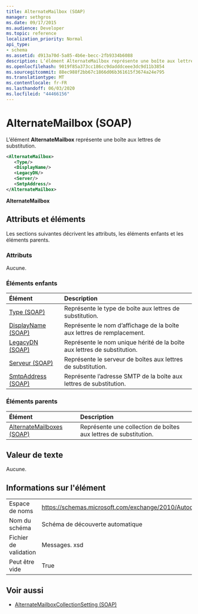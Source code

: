 ```yaml
---
title: AlternateMailbox (SOAP)
manager: sethgros
ms.date: 09/17/2015
ms.audience: Developer
ms.topic: reference
localization_priority: Normal
api_type:
- schema
ms.assetid: d913a70d-5a85-4b6e-becc-2fb9334b6088
description: L’élément AlternateMailbox représente une boîte aux lettres de substitution.
ms.openlocfilehash: 9019f85a373cc186cc9dadddceee3dc9d11b3854
ms.sourcegitcommit: 88ec988f2bb67c1866d06b361615f3674a24e795
ms.translationtype: MT
ms.contentlocale: fr-FR
ms.lasthandoff: 06/03/2020
ms.locfileid: "44466156"
---
```

# <a name="alternatemailbox-soap"></a>AlternateMailbox (SOAP)

L’élément **AlternateMailbox** représente une boîte aux lettres de substitution. 
  
```XML
<AlternateMailbox>
   <Type/>
   <DisplayName/>
   <LegacyDN/>
   <Server/>
   <SmtpAddress/>
</AlternateMailbox>
```

 **AlternateMailbox**
## <a name="attributes-and-elements"></a>Attributs et éléments

Les sections suivantes décrivent les attributs, les éléments enfants et les éléments parents.
  
### <a name="attributes"></a>Attributs

Aucune.
  
### <a name="child-elements"></a>Éléments enfants

|**Élément**|**Description**|
|:-----|:-----|
|[Type (SOAP)](type-soap.md) <br/> |Représente le type de boîte aux lettres de substitution.  <br/> |
|[DisplayName (SOAP)](displayname-soap.md) <br/> |Représente le nom d’affichage de la boîte aux lettres de remplacement.  <br/> |
|[LegacyDN (SOAP)](legacydn-soap.md) <br/> |Représente le nom unique hérité de la boîte aux lettres de substitution.  <br/> |
|[Serveur (SOAP)](server-soap.md) <br/> |Représente le serveur de boîtes aux lettres de substitution.  <br/> |
|[SmtpAddress (SOAP)](smtpaddress-soap.md) <br/> |Représente l’adresse SMTP de la boîte aux lettres de substitution.  <br/> |
   
### <a name="parent-elements"></a>Éléments parents

|**Élément**|**Description**|
|:-----|:-----|
|[AlternateMailboxes (SOAP)](alternatemailboxes-soap.md) <br/> |Représente une collection de boîtes aux lettres de substitution.  <br/> |
   
## <a name="text-value"></a>Valeur de texte

Aucune.
  
## <a name="element-information"></a>Informations sur l'élément

|||
|:-----|:-----|
|Espace de noms  <br/> |https://schemas.microsoft.com/exchange/2010/Autodiscover  <br/> |
|Nom du schéma  <br/> |Schéma de découverte automatique  <br/> |
|Fichier de validation  <br/> |Messages. xsd  <br/> |
|Peut être vide  <br/> |True  <br/> |
   
## <a name="see-also"></a>Voir aussi

- [AlternateMailboxCollectionSetting (SOAP)](alternatemailboxcollectionsetting-soap.md)

